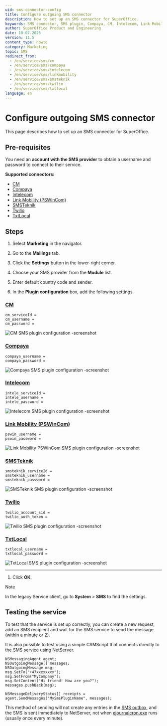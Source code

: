```yaml
---
uid: sms-connector-config
title: Configure outgoing SMS connector
description: How to set up an SMS connector for SuperOffice.
keywords: SMS connector, SMS plugin, Compaya, CM, Intelecom, Link Mobility, PSWinCom, SMSTeknik, Twilio, TxtLocal
author: SuperOffice Product and Engineering
date: 10.07.2025
version: 11.5
content_type: howto
category: Marketing
topic: SMS
redirect_from: 
  - /en/service/sms/cm
  - /en/service/sms/compaya
  - /en/service/sms/intelecom
  - /en/service/sms/linkmobility
  - /en/service/sms/smsteknik
  - /en/service/sms/twilio
  - /en/service/sms/txtlocal
language: en
---
```


# Configure outgoing SMS connector

This page describes how to set up an SMS connector for SuperOffice.

## Pre-requisites

You need an **account with the SMS provider** to obtain a username and password to connect to their service.

**Supported connectors:**

* [CM][1]
* [Compaya][2]
* [Intelecom][3]
* [Link Mobility (PSWinCom)][4]
* [SMSTeknik][5]
* [Twilio][6]
* [TxtLocal][7]

## Steps

1. Select **Marketing** in the navigator.

1. Go to the **Mailings** tab.

1. Click the **Settings** button in the lower-right corner.

1. Choose your SMS provider from the **Module** list.

1. Enter default country code and sender.

1. In the **Plugin configuration** box, add the following settings.

<!-- markdownlint-disable-file MD051 -->
### [CM](#tab/cm)

```text
cm_serviceId =
cm_username =
cm_password =
```

![CM SMS plugin configuration -screenshot][img1]

### [Compaya](#tab/compaya)

```text
compaya_username =
compaya_password =
```

![Compaya SMS plugin configuration -screenshot][img2]

### [Intelecom](#tab/intelecom)

```text
intele_serviceId =
intele_username =
intele_password =
```

![Intelecom SMS plugin configuration -screenshot][img3]

### [Link Mobility (PSWinCom)](#tab/linkmobility)

```text
pswin_username =
pswin_password =
```

![Link Mobility PSWinCom SMS plugin configuration -screenshot][img4]

### [SMSTeknik](#tab/smsteknik)

```text
smsteknik_serviceId =
smsteknik_username =
smsteknik_password =
```

![SMSTeknik SMS plugin configuration -screenshot][img5]

### [Twilio](#tab/twilio)

```text
twilio_account_sid =
twilio_auth_token =
```

![Twilio SMS plugin configuration -screenshot][img6]

### [TxtLocal](#tab/txtlocal)

```text
txtlocal_username =
txtlocal_password =
```

![TxtLocal SMS plugin configuration -screenshot][img7]

***

1. Click **OK**.

> [!NOTE]
> In the legacy Service client, go to **System** > **SMS** to find the settings.

## Testing the service

To test that the service is set up correctly, you can create a new request, add an SMS recipient and wait for the SMS service to send the message (within a minute or 2).

It is also possible to test using a simple CRMScript that connects directly to the SMS service using NetServer.

```crmscript
NSMessagingAgent agent;
NSOutgoingMessage[] messages;
NSOutgoingMessage msg;
msg.SetTo("+47xxxxxxxx");
msg.SetFrom("MyCompany");
msg.SetContent("Hi friend! How are you?");
messages.pushBack(msg);

NSMessageDeliveryStatus[] receipts = agent.SendMessages("MySmsPluginName", messages);
```

This method of sending will not create any entries in the [SMS outbox][8], and the SMS is sent immediately to NetServer, not when [ejournalcron.exe][9] runs (usually once every minute).

<!-- Referenced links -->
[1]: https://www.cmtelecom.com/products/messaging/sms
[2]: http://www.compaya.dk/
[3]: https://www.intele.com/contact-centre-solution/sms/
[4]: https://www.linkmobility.com/products/link-sms-gateway/
[5]: http://www3.smsteknik.se/tj%C3%A4nster/sms-gateway
[6]: https://www.twilio.com/sms
[7]: http://www.textlocal.com/
[8]: ../../../email/service/learn/index.md#sms-out
[9]: ../../../service/automated-tasks/ejournalcron.md

<!-- Referenced images -->
[img1]: ../../../../media/loc/en/marketing/cmsmssettings.png
[img2]: ../../../../media/loc/en/marketing/compayasmssettings.png
[img3]: ../../../../media/loc/en/marketing/intelecomsmssettings.png
[img4]: ../../../../media/loc/en/marketing/pswincomsmssettings.png
[img5]: ../../../../media/loc/en/marketing/smstekniksmssettings.png
[img6]: ../../../../media/loc/en/marketing/imagec3rg.png
[img7]: ../../../../media/loc/en/marketing/txtlocalsmssettings.png
